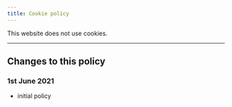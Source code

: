 ```yaml
---
title: Cookie policy
---
```


This website does not use cookies.

----

## Changes to this policy

### 1st June 2021

* initial policy
